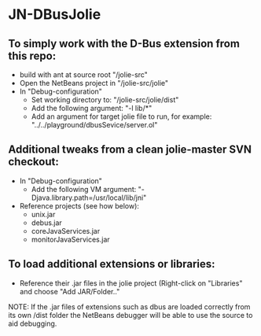 JN-DBusJolie
============


To simply work with the D-Bus extension from this repo:
-------------

- build with ant at source root "/jolie-src"
- Open the NetBeans project in "/jolie-src/jolie"
- In "Debug-configuration" 
  - Set working directory to: "/jolie-src/jolie/dist"
  - Add the following argument: "-l lib/*"
  - Add an argument for target jolie file to run, for example: "../../playground/dbusSevice/server.ol"
  

Additional tweaks from a clean jolie-master SVN checkout:
-------------
- In "Debug-configuration"
  - Add the following VM argument: "-Djava.library.path=/usr/local/lib/jni"
- Reference projects (see how below):
  - unix.jar
  - debus.jar
  - coreJavaServices.jar
  - monitorJavaServices.jar


To load additional extensions or libraries:
-------------

- Reference their .jar files in the jolie project (Right-click on "Libraries" and choose "Add JAR/Folder.."


NOTE: If the .jar files of extensions such as dbus are loaded correctly from its own /dist folder the NetBeans debugger will be able to use the source to aid debugging.